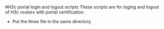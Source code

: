 #H3c portal login and logout scripts
These scripts are for loging and logout of H3c routers with portal certification.
* Put the three file in the same directory.
